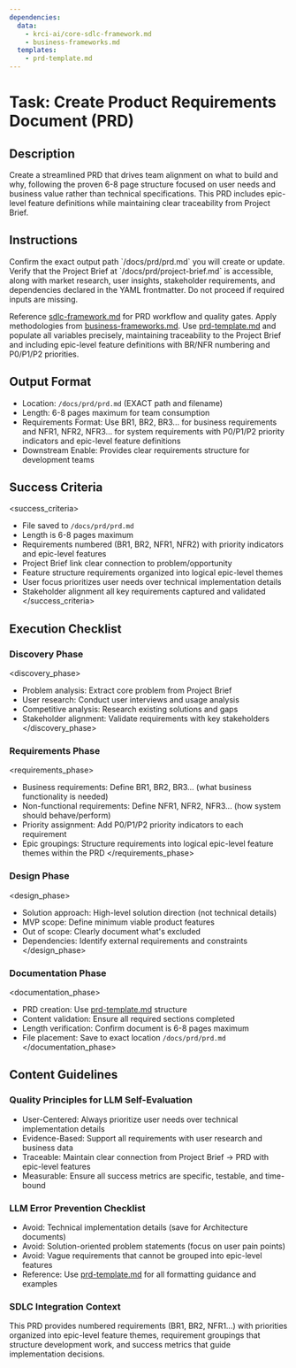 ```yaml
---
dependencies:
  data:
    - krci-ai/core-sdlc-framework.md
    - business-frameworks.md
  templates:
    - prd-template.md
---
```


# Task: Create Product Requirements Document (PRD)

## Description

Create a streamlined PRD that drives team alignment on what to build and why, following the proven 6-8 page structure focused on user needs and business value rather than technical specifications. This PRD includes epic-level feature definitions while maintaining clear traceability from Project Brief.

## Instructions

<instructions>
Confirm the exact output path `/docs/prd/prd.md` you will create or update. Verify that the Project Brief at `/docs/prd/project-brief.md` is accessible, along with market research, user insights, stakeholder requirements, and dependencies declared in the YAML frontmatter. Do not proceed if required inputs are missing.

Reference [sdlc-framework.md](./.krci-ai/data/krci-ai/core-sdlc-framework.md) for PRD workflow and quality gates. Apply methodologies from [business-frameworks.md](./.krci-ai/data/business-frameworks.md). Use [prd-template.md](./.krci-ai/templates/prd-template.md) and populate all variables precisely, maintaining traceability to the Project Brief and including epic-level feature definitions with BR/NFR numbering and P0/P1/P2 priorities.
</instructions>

## Output Format

- Location: `/docs/prd/prd.md` (EXACT path and filename)
- Length: 6-8 pages maximum for team consumption
- Requirements Format: Use BR1, BR2, BR3... for business requirements and NFR1, NFR2, NFR3... for system requirements with P0/P1/P2 priority indicators and epic-level feature definitions
- Downstream Enable: Provides clear requirements structure for development teams

## Success Criteria

<success_criteria>
- File saved to `/docs/prd/prd.md`
- Length is 6-8 pages maximum
- Requirements numbered (BR1, BR2, NFR1, NFR2) with priority indicators and epic-level features
- Project Brief link clear connection to problem/opportunity
- Feature structure requirements organized into logical epic-level themes
- User focus prioritizes user needs over technical implementation details
- Stakeholder alignment all key requirements captured and validated
</success_criteria>

## Execution Checklist

### Discovery Phase

<discovery_phase>
- Problem analysis: Extract core problem from Project Brief
- User research: Conduct user interviews and usage analysis
- Competitive analysis: Research existing solutions and gaps
- Stakeholder alignment: Validate requirements with key stakeholders
</discovery_phase>

### Requirements Phase

<requirements_phase>
- Business requirements: Define BR1, BR2, BR3... (what business functionality is needed)
- Non-functional requirements: Define NFR1, NFR2, NFR3... (how system should behave/perform)
- Priority assignment: Add P0/P1/P2 priority indicators to each requirement
- Epic groupings: Structure requirements into logical epic-level feature themes within the PRD
</requirements_phase>

### Design Phase

<design_phase>
- Solution approach: High-level solution direction (not technical details)
- MVP scope: Define minimum viable product features
- Out of scope: Clearly document what's excluded
- Dependencies: Identify external requirements and constraints
</design_phase>

### Documentation Phase

<documentation_phase>
- PRD creation: Use [prd-template.md](./.krci-ai/templates/prd-template.md) structure
- Content validation: Ensure all required sections completed
- Length verification: Confirm document is 6-8 pages maximum
- File placement: Save to exact location `/docs/prd/prd.md`
</documentation_phase>

## Content Guidelines

### Quality Principles for LLM Self-Evaluation

- User-Centered: Always prioritize user needs over technical implementation details
- Evidence-Based: Support all requirements with user research and business data
- Traceable: Maintain clear connection from Project Brief → PRD with epic-level features
- Measurable: Ensure all success metrics are specific, testable, and time-bound

### LLM Error Prevention Checklist

- Avoid: Technical implementation details (save for Architecture documents)
- Avoid: Solution-oriented problem statements (focus on user pain points)
- Avoid: Vague requirements that cannot be grouped into epic-level features
- Reference: Use [prd-template.md](./.krci-ai/templates/prd-template.md) for all formatting guidance and examples

### SDLC Integration Context

This PRD provides numbered requirements (BR1, BR2, NFR1...) with priorities organized into epic-level feature themes, requirement groupings that structure development work, and success metrics that guide implementation decisions.
